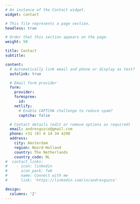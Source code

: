 ```yaml
---
# An instance of the Contact widget.
widget: contact

# This file represents a page section.
headless: true

# Order that this section appears on the page.
weight: 50

title: Contact
subtitle:

content:
  # Automatically link email and phone or display as text?
  autolink: true

  # Email form provider
  form:
    provider:
    formspree:
      id:
    netlify:
      # Enable CAPTCHA challenge to reduce spam?
      captcha: false

  # Contact details (edit or remove options as required)
  email: andresguzco@gmail.com
  phone: +31 (0) 6 14 34 4290
  address:
    city: Amsterdam
    region: Noord-Holland
    country: The Netherlands
    country_code: NL
#  contact_links:
#    - icon: linkedin
#      icon_pack: fab
#      name: Connect with me
#      link: 'https://linkedin.com/in/andresguzco'

design:
  columns: '2'
---
```

